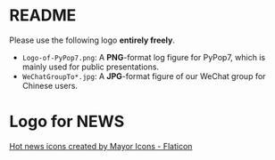 # README

Please use the following logo **entirely freely**.

* `Logo-of-PyPop7.png`: A **PNG**-format log figure for PyPop7, which is mainly used for
  public presentations.
* `WeChatGroupTo*.jpg`: A **JPG**-format figure of our WeChat group for Chinese users.

# Logo for NEWS

<a href="https://www.flaticon.com/free-icons/hot-news"
title="hot news icons">
Hot news icons created by Mayor Icons - Flaticon</a>
